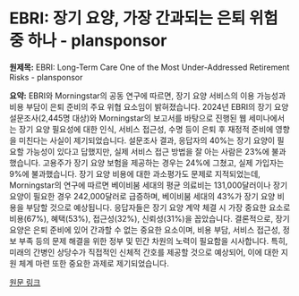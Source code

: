 # EBRI: 장기 요양, 가장 간과되는 은퇴 위험 중 하나 - plansponsor

**원제목:** EBRI: Long-Term Care One of the Most Under-Addressed Retirement Risks - plansponsor

**요약:** EBRI와 Morningstar의 공동 연구에 따르면, 장기 요양 서비스의 이용 가능성과 비용 부담이 은퇴 준비의 주요 위협 요소임이 밝혀졌습니다. 2024년 EBRI의 장기 요양 설문조사(2,445명 대상)와 Morningstar의 보고서를 바탕으로 진행된 웹 세미나에서는 장기 요양 필요성에 대한 인식, 서비스 접근성, 수명 등이 은퇴 후 재정적 준비에 영향을 미친다는 사실이 제기되었습니다. 설문조사 결과, 응답자의 40%는 장기 요양이 필요할 가능성이 있다고 답했지만, 실제 서비스 접근 방법을 잘 아는 사람은 23%에 불과했습니다. 고용주가 장기 요양 보험을 제공하는 경우는 24%에 그쳤고, 실제 가입자는 9%에 불과했습니다.  장기 요양 비용에 대한 과소평가도 문제로 지적되었는데,  Morningstar의 연구에 따르면 베이비붐 세대의 평균 의료비는 131,000달러이나 장기 요양이 필요한 경우 242,000달러로 급증하며,  베이비붐 세대의 43%가 장기 요양 비용을 부담할 것으로 예상됩니다.  응답자들은 장기 요양 계약 체결 시 가장 중요한 요소로 비용(67%), 혜택(53%), 접근성(32%), 신뢰성(31%)을 꼽았습니다.  결론적으로, 장기 요양은 은퇴 준비에 있어 간과할 수 없는 중요한 요소이며,  비용 부담, 서비스 접근성, 정보 부족 등의 문제 해결을 위한 정부 및 민간 차원의 노력이 필요함을 시사합니다.  특히,  미래의 간병인 상당수가 직접적인 신체적 간호를 제공할 것으로 예상되어, 이에 대한 지원 체계 마련 또한 중요한 과제로 제기되었습니다.

[원문 링크](https://www.plansponsor.com/ebri-long-term-care-one-of-the-most-under-addressed-retirement-risks/)

